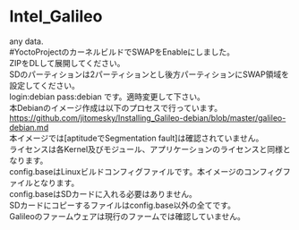 Intel_Galileo
=============
any data.  
#YoctoProjectのカーネルビルドでSWAPをEnableにしました。  
ZIPをDLして展開してください。  
SDのパーティションは2パーティションとし後方パーティションにSWAP領域を設定してください。  
login:debian pass:debian です。適時変更して下さい。  
本Debianのイメージ作成は以下のプロセスで行っています。  
https://github.com/jitomesky/Installing_Galileo-debian/blob/master/galileo-debian.md  
本イメージでは[aptitudeでSegmentation fault]は確認されていません。  
ライセンスは各Kernel及びモジュール、アプリケーションのライセンスと同様となります。  
config.baseはLinuxビルドコンフィグファイルです。本イメージのコンフィグファイルとなります。  
config.baseはSDカードに入れる必要はありません。  
SDカードにコピーするファイルはconfig.base以外の全てです。  
Galileoのファームウェアは現行のファームでは確認していません。  
